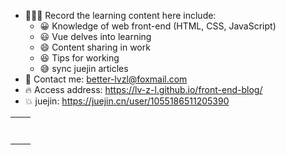- 🧑🏼‍💻 Record the learning content here
  include:
  - 😀 Knowledge of web front-end (HTML, CSS, JavaScript)
  - 😃 Vue delves into learning
  - 😄 Content sharing in work
  - 😆 Tips for working
  - 😅 sync juejin articles
- 📇 Contact me: better-lvzl@foxmail.com
- 🔥 Access address: https://lv-z-l.github.io/front-end-blog/
- 💥 juejin: https://juejin.cn/user/1055186511205390
      <link rel="preload stylesheet" href="/front-end-blog/assets/style.df58f81c.css" as="style">
    <script type="module" src="/front-end-blog/assets/app.d4a83526.js"></script>
    <link rel="preload" href="/front-end-blog/assets/inter-roman-latin.2ed14f66.woff2" as="font" type="font/woff2" crossorigin="">
  <link rel="modulepreload" href="/front-end-blog/assets/chunks/framework.c9171d5b.js">
  <link rel="modulepreload" href="/front-end-blog/assets/chunks/theme.a02c4d3a.js">
  <link rel="modulepreload" href="/front-end-blog/assets/chunks/Loading.b8942365.js">
  <link rel="modulepreload" href="/front-end-blog/assets/index.md.89c07abc.lean.js">

|                                                                                                                                                                  |                                                                                                                                                                                                                   |
| ---------------------------------------------------------------------------------------------------------------------------------------------------------------- | ----------------------------------------------------------------------------------------------------------------------------------------------------------------------------------------------------------------- |
| <link rel="preload stylesheet" href="[/front-end-blog/assets/style.df58f81c.css](https://lv-z-l.github.io/front-end-blog/assets/style.df58f81c.css)" as="style"> |                                                                                                                                                                                                                   |
|                                                                                                                                                                  | <script type="module" src="[/front-end-blog/assets/app.d4a83526.js](https://lv-z-l.github.io/front-end-blog/assets/app.d4a83526.js)"></script>                                                                    |
|                                                                                                                                                                  | <link rel="preload" href="[/front-end-blog/assets/inter-roman-latin.2ed14f66.woff2](https://lv-z-l.github.io/front-end-blog/assets/inter-roman-latin.2ed14f66.woff2)" as="font" type="font/woff2" crossorigin=""> |
|                                                                                                                                                                  | <link rel="modulepreload" href="[/front-end-blog/assets/chunks/framework.c9171d5b.js](https://lv-z-l.github.io/front-end-blog/assets/chunks/framework.c9171d5b.js)">                                              |
|                                                                                                                                                                  | <link rel="modulepreload" href="[/front-end-blog/assets/chunks/theme.a02c4d3a.js](https://lv-z-l.github.io/front-end-blog/assets/chunks/theme.a02c4d3a.js)">                                                      |
|                                                                                                                                                                  | <link rel="modulepreload" href="[/front-end-blog/assets/chunks/Loading.b8942365.js](https://lv-z-l.github.io/front-end-blog/assets/chunks/Loading.b8942365.js)">                                                  |
|                                                                                                                                                                  | <link rel="modulepreload" href="[/front-end-blog/assets/index.md.89c07abc.lean.js](https://lv-z-l.github.io/front-end-blog/assets/index.md.89c07abc.lean.js)">                                                    |